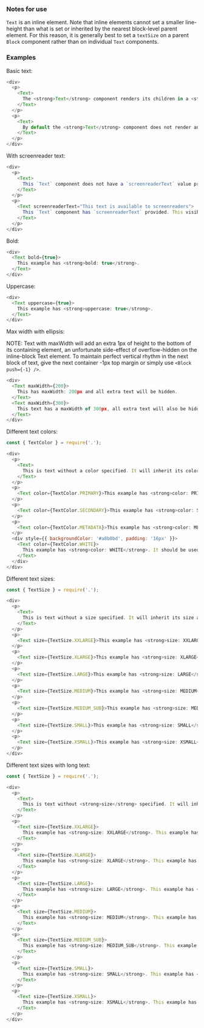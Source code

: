 ### Notes for use

`Text` is an inline element. Note that inline elements cannot set a smaller line-height than what is set or inherited by the nearest block-level parent element. For this reason, it is generally best to set a `textSize` on a parent `Block` component rather than on individual `Text` components.

### Examples

Basic text:

```js { "props": { "data-description": "basic" } }
<div>
  <p>
    <Text>
      The <strong>Text</strong> component renders its children in a <strong>span</strong>. It's a convenient way to render a piece of text with a specific size. Text will support more options in the future.
    </Text>
  </p>
  <p>
    <Text>
      By default the <strong>Text</strong> component does not render any styling so it can inherit styles of its parent.
    </Text>
  </p>
</div>
```

With screenreader text:

```js { "props": { "data-description": "with screenreader text" } }
<div>
  <p>
    <Text>
      This `Text` component does not have a `screenreaderText` value provided.
    </Text>
  </p>
  <p>
    <Text screenreaderText="This text is available to screenreaders">
      This `Text` component has `screenreaderText` provided. This visible text is hidden from screenreaders while the screenreaderText value is made available to them.
    </Text>
  </p>
</div>
```

Bold:

```js { "props": { "data-description": "bold" } }
<div>
  <Text bold={true}>
    This example has <strong>bold: true</strong>.
  </Text>
</div>
```

Uppercase:

```js { "props": { "data-description": "uppercase" } }
<div>
  <Text uppercase={true}>
    This example has <strong>uppercase: true</strong>.
  </Text>
</div>
```

Max width with ellipsis:

NOTE: Text with maxWidth will add an extra 1px of height to the bottom of its containing element, an unfortunate side-effect of overflow-hidden on the inline-block Text element. To maintain perfect vertical rhythm in the next block of text, give the next container -1px top margin or simply use `<Block push={-1} />`.

```js { "props": { "data-description": "max width with ellipsis" } }
<div>
  <Text maxWidth={200}>
    This has maxWidth: 200px and all extra text will be hidden.
  </Text>
  <Text maxWidth={300}>
    This text has a maxWidth of 300px, all extra text will also be hidden.
  </Text>
</div>
```

Different text colors:

```js { "props": { "data-description": "colors" } }
const { TextColor } = require('.');

<div>
  <p>
    <Text>
      This is text without a color specified. It will inherit its color from its parent.
    </Text>
  </p>
  <p>
    <Text color={TextColor.PRIMARY}>This example has <strong>color: PRIMARY</strong>.</Text>
  </p>
  <p>
    <Text color={TextColor.SECONDARY}>This example has <strong>color: SECONDARY</strong>.</Text>
  </p>
  <p>
    <Text color={TextColor.METADATA}>This example has <strong>color: METADATA</strong>.</Text>
  </p>
  <div style={{ backgroundColor: '#a8b0bd', padding: '16px' }}>
    <Text color={TextColor.WHITE}>
      This example has <strong>color: WHITE</strong>. It should be used where the background is a darker color.
    </Text>
  </div>
</div>
```

Different text sizes:

```js { "props": { "data-description": "sizes" } }
const { TextSize } = require('.');

<div>
  <p>
    <Text>
      This is text without a size specified. It will inherit its size and line-height from its parent.
    </Text>
  </p>
  <p>
    <Text size={TextSize.XXLARGE}>This example has <strong>size: XXLARGE</strong>.</Text>
  </p>
  <p>
    <Text size={TextSize.XLARGE}>This example has <strong>size: XLARGE</strong>.</Text>
  </p>
  <p>
    <Text size={TextSize.LARGE}>This example has <strong>size: LARGE</strong>.</Text>
  </p>
  <p>
    <Text size={TextSize.MEDIUM}>This example has <strong>size: MEDIUM</strong>.</Text>
  </p>
  <p>
    <Text size={TextSize.MEDIUM_SUB}>This example has <strong>size: MEDIUM_SUB</strong>.</Text>
  </p>
  <p>
    <Text size={TextSize.SMALL}>This example has <strong>size: SMALL</strong>.</Text>
  </p>
  <p>
    <Text size={TextSize.XSMALL}>This example has <strong>size: XSMALL</strong>.</Text>
  </p>
</div>
```

Different text sizes with long text:

```js { "props": { "data-description": "sizes long" } }
const { TextSize } = require('.');

<div>
  <p>
    <Text>
      This is text without <strong>size</strong> specified. It will inherit its size and line-height from its parent. This is text without <strong>size</strong> specified. It will inherit its size and line-height from its parent. This is text without <strong>size</strong> specified. It will inherit its size and line-height from its parent.
    </Text>
  </p>
  <p>
    <Text size={TextSize.XXLARGE}>
      This example has <strong>size: XXLARGE</strong>. This example has <strong>size: XXLARGE</strong>. This example has <strong>size: XXLARGE</strong>. This example has <strong>size: XXLARGE</strong>. This example has <strong>size: XXLARGE</strong>. This example has <strong>size: XXLARGE</strong>. This example has <strong>size: XXLARGE</strong>.
    </Text>
  </p>
  <p>
    <Text size={TextSize.XLARGE}>
      This example has <strong>size: XLARGE</strong>. This example has <strong>size: XLARGE</strong>. This example has <strong>size: XLARGE</strong>. This example has <strong>size: XLARGE</strong>. This example has <strong>size: XLARGE</strong>. This example has <strong>size: XLARGE</strong>. This example has <strong>size: XLARGE</strong>. This example has <strong>size: XLARGE</strong>.
    </Text>
  </p>
  <p>
    <Text size={TextSize.LARGE}>
      This example has <strong>size: LARGE</strong>. This example has <strong>size: LARGE</strong>. This example has <strong>size: LARGE</strong>. This example has <strong>size: LARGE</strong>. This example has <strong>size: LARGE</strong>. This example has <strong>size: LARGE</strong>. This example has <strong>size: LARGE</strong>. This example has <strong>size: LARGE</strong>.
    </Text>
  </p>
  <p>
    <Text size={TextSize.MEDIUM}>
      This example has <strong>size: MEDIUM</strong>. This example has <strong>size: MEDIUM</strong>. This example has <strong>size: MEDIUM</strong>. This example has <strong>size: MEDIUM</strong>. This example has <strong>size: MEDIUM</strong>. This example has <strong>size: MEDIUM</strong>. This example has <strong>size: MEDIUM</strong>. This example has <strong>size: MEDIUM</strong>.
    </Text>
  </p>
  <p>
    <Text size={TextSize.MEDIUM_SUB}>
      This example has <strong>size: MEDIUM_SUB</strong>. This example has <strong>size: MEDIUM_SUB</strong>. This example has <strong>size: MEDIUM_SUB</strong>. This example has <strong>size: MEDIUM_SUB</strong>. This example has <strong>size: MEDIUM_SUB</strong>. This example has <strong>size: MEDIUM_SUB</strong>. This example has <strong>size: MEDIUM_SUB</strong>.
    </Text>
  </p>
  <p>
    <Text size={TextSize.SMALL}>
      This example has <strong>size: SMALL</strong>. This example has <strong>size: SMALL</strong>. This example has <strong>size: SMALL</strong>. This example has <strong>size: SMALL</strong>. This example has <strong>size: SMALL</strong>. This example has <strong>size: SMALL</strong>. This example has <strong>size: SMALL</strong>. This example has <strong>size: SMALL</strong>.
    </Text>
  </p>
  <p>
    <Text size={TextSize.XSMALL}>
      This example has <strong>size: XSMALL</strong>. This example has <strong>size: XSMALL</strong>. This example has <strong>size: XSMALL</strong>. This example has <strong>size: XSMALL</strong>. This example has <strong>size: XSMALL</strong>. This example has <strong>size: XSMALL</strong>. This example has <strong>size: XSMALL</strong>. This example has <strong>size: XSMALL</strong>.
    </Text>
  </p>
</div>
```
